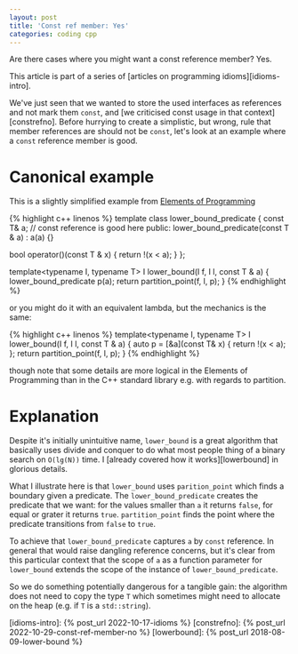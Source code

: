 ```yaml
---
layout: post
title: 'Const ref member: Yes'
categories: coding cpp
---
```


Are there cases where you might want a const reference member? Yes.


This article is part of a series of [articles on programming
idioms][idioms-intro].

We've just seen that we wanted to store the used interfaces as references and
not mark them `const`, and [we criticised const usage in that
context][constrefno]. Before hurrying to create a simplistic, but wrong, rule
that member references are should not be `const`, let's look at an example
where a `const` reference member is good.


# Canonical example

This is a slightly simplified example from [Elements of Programming][eop]

{% highlight c++ linenos %}
template<typename T>
class lower_bound_predicate {
  const T& a; // const reference is good here
public:
  lower_bound_predicate(const T & a) : a(a)
  {}

  bool operator()(const T & x) {
    return !(x <  a);
  }
};

template<typename I, typename T>
I lower_bound(I f, I l, const T & a) {
  lower_bound_predicate<T> p(a);
  return partition_point(f, l, p);
}
{% endhighlight %}

or you might do it with an equivalent lambda, but the mechanics is the same:

{% highlight c++ linenos %}
template<typename I, typename T>
I lower_bound(I f, I l, const T & a) {
  auto p = [&a](const T& x) {
      return !(x < a);
  };
  return partition_point(f, l, p);
}
{% endhighlight %}

though note that some details are more logical in the Elements of Programming
than in the C++ standard library e.g. with regards to partition.


# Explanation

Despite it's initially unintuitive name, `lower_bound` is a great algorithm
that basically uses divide and conquer to do what most people thing of a binary
search on `O(lg(N))` time. I [already covered how it works][lowerbound] in
glorious details.

What I illustrate here is that `lower_bound` uses `parition_point` which finds
a boundary given a predicate. The `lower_bound_predicate` creates the predicate
that we want: for the values smaller than `a` it returns `false`, for equal or
grater it returns `true`. `partition_point` finds the point where the predicate
transitions from `false` to `true`.

To achieve that `lower_bound_predicate` captures `a` by `const` reference. In
general that would raise dangling reference concerns, but it's clear from this
particular context that the scope of `a` as a function parameter for
`lower_bound` extends the scope of the instance of `lower_bound_predicate`.

So we do something potentially dangerous for a tangible gain: the algorithm
does not need to copy the type `T` which sometimes might need to allocate on
the heap (e.g. if `T` is a `std::string`).


[eop]: http://elementsofprogramming.com/
[idioms-intro]:    {% post_url 2022-10-17-idioms %}
[constrefno]:      {% post_url 2022-10-29-const-ref-member-no %}
[lowerbound]:      {% post_url 2018-08-09-lower-bound %}
